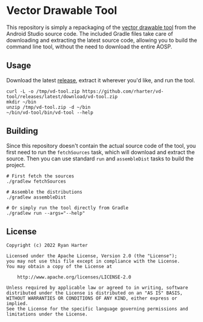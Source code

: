 # Vector Drawable Tool

This repository is simply a repackaging of the [vector drawable tool](https://android.googlesource.com/platform/tools/base/+/refs/heads/mirror-goog-studio-main/vector-drawable-tool/)
from the Android Studio source code. The included Gradle files take care of downloading and extracting the latest
source code, allowing you to build the command line tool, without the need to download the entire AOSP.

## Usage

Download the latest [release](./releases), extract it wherever you'd like, and run the tool.

```shell
curl -L -o /tmp/vd-tool.zip https://github.com/rharter/vd-tool/releases/latest/download/vd-tool.zip
mkdir ~/bin
unzip /tmp/vd-tool.zip -d ~/bin
~/bin/vd-tool/bin/vd-tool --help
```

## Building

Since this repository doesn't contain the actual source code of the tool, you first need to run the
`fetchSources` task, which will download and extract the source. Then you can use standard `run` and 
`assembleDist` tasks to build the project.

```shell
# First fetch the sources
./gradlew fetchSources

# Assemble the distributions
./gradlew assembleDist

# Or simply run the tool directly from Gradle
./gradlew run --args="--help"
```

## License

    Copyright (c) 2022 Ryan Harter

    Licensed under the Apache License, Version 2.0 (the "License");
    you may not use this file except in compliance with the License.
    You may obtain a copy of the License at

        http://www.apache.org/licenses/LICENSE-2.0

    Unless required by applicable law or agreed to in writing, software
    distributed under the License is distributed on an "AS IS" BASIS,
    WITHOUT WARRANTIES OR CONDITIONS OF ANY KIND, either express or implied.
    See the License for the specific language governing permissions and
    limitations under the License.
